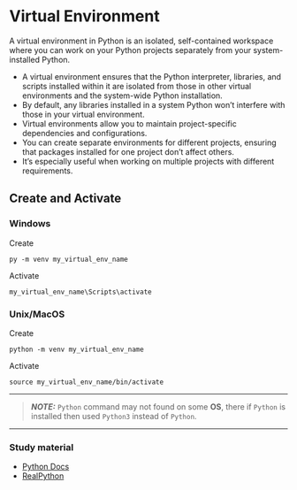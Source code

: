 # Virtual Environment
A virtual environment in Python is an isolated, self-contained workspace where you can work on your Python projects separately from your system-installed Python.

- A virtual environment ensures that the Python interpreter, libraries, and scripts installed within it are isolated from those in other virtual environments and the system-wide Python installation.
- By default, any libraries installed in a system Python won’t interfere with those in your virtual environment.
- Virtual environments allow you to maintain project-specific dependencies and configurations.
- You can create separate environments for different projects, ensuring that packages installed for one project don’t affect others.
- It’s especially useful when working on multiple projects with different requirements.

## Create and Activate
### Windows
Create
```
py -m venv my_virtual_env_name
```

Activate
```
my_virtual_env_name\Scripts\activate
```
### Unix/MacOS

Create
```
python -m venv my_virtual_env_name
```

Activate
```
source my_virtual_env_name/bin/activate
```

---
> **_NOTE:_**
`Python` command may not found on some **OS**, there if `Python` is installed then used `Python3` instead of `Python`.
---

### Study material
- [Python Docs](https://python.readthedocs.io/en/stable/library/venv.html)
- [RealPython](https://realpython.com/python-virtual-environments-a-primer/)

